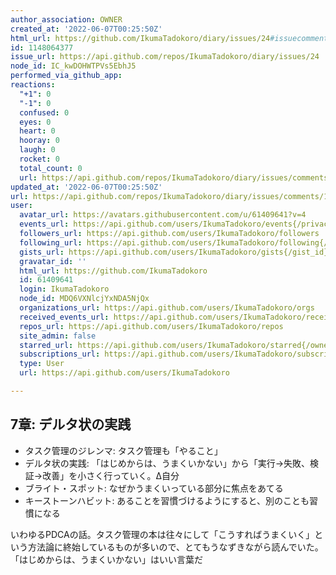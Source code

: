 ```yaml
---
author_association: OWNER
created_at: '2022-06-07T00:25:50Z'
html_url: https://github.com/IkumaTadokoro/diary/issues/24#issuecomment-1148064377
id: 1148064377
issue_url: https://api.github.com/repos/IkumaTadokoro/diary/issues/24
node_id: IC_kwDOHWTPVs5EbhJ5
performed_via_github_app: 
reactions:
  "+1": 0
  "-1": 0
  confused: 0
  eyes: 0
  heart: 0
  hooray: 0
  laugh: 0
  rocket: 0
  total_count: 0
  url: https://api.github.com/repos/IkumaTadokoro/diary/issues/comments/1148064377/reactions
updated_at: '2022-06-07T00:25:50Z'
url: https://api.github.com/repos/IkumaTadokoro/diary/issues/comments/1148064377
user:
  avatar_url: https://avatars.githubusercontent.com/u/61409641?v=4
  events_url: https://api.github.com/users/IkumaTadokoro/events{/privacy}
  followers_url: https://api.github.com/users/IkumaTadokoro/followers
  following_url: https://api.github.com/users/IkumaTadokoro/following{/other_user}
  gists_url: https://api.github.com/users/IkumaTadokoro/gists{/gist_id}
  gravatar_id: ''
  html_url: https://github.com/IkumaTadokoro
  id: 61409641
  login: IkumaTadokoro
  node_id: MDQ6VXNlcjYxNDA5NjQx
  organizations_url: https://api.github.com/users/IkumaTadokoro/orgs
  received_events_url: https://api.github.com/users/IkumaTadokoro/received_events
  repos_url: https://api.github.com/users/IkumaTadokoro/repos
  site_admin: false
  starred_url: https://api.github.com/users/IkumaTadokoro/starred{/owner}{/repo}
  subscriptions_url: https://api.github.com/users/IkumaTadokoro/subscriptions
  type: User
  url: https://api.github.com/users/IkumaTadokoro

---
```

## 7章: デルタ状の実践

- タスク管理のジレンマ: タスク管理も「やること」
- デルタ状の実践: 「はじめからは、うまくいかない」から「実行→失敗、検証→改善」を小さく行っていく。Δ自分
- ブライト・スポット: なぜかうまくいっている部分に焦点をあてる
- キーストーンハビット: あることを習慣づけるようにすると、別のことも習慣になる

いわゆるPDCAの話。タスク管理の本は往々にして「こうすればうまくいく」という方法論に終始しているものが多いので、とてもうなずきながら読んでいた。
「はじめからは、うまくいかない」はいい言葉だ
